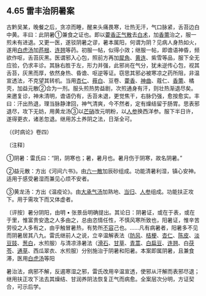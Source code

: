 ## 4.65 雷丰治阴暑案

古黔吴某，晚餐之后，贪凉而睡，醒来头痛畏寒，壮热无汗，气口脉紧，舌苔边白中黄。丰曰：此阴暑①兼食之证也。即以[藿香正气散](https://www.gmzyjc.com/read/fjx/fjx02-0.3.0.0.0.md)去[白术](https://www.gmzyjc.com/read/bc/bc17-0.1.5.0.0.md)，加[香薷](https://www.gmzyjc.com/read/bc/bc01-1.1.12.0.0.md)治之，服一煎未有进退。又更一医，遂驳阴暑之谬，暑本属阳，何谓为阴？见病人身热如火，遂用[白虎汤](https://www.gmzyjc.com/read/fjx/fjx04-0.1.0.0.0.md)加[芦根](https://www.gmzyjc.com/read/bc/bc03-0.1.4.0.0.md)、[连翘](https://www.gmzyjc.com/read/bc/bc03-0.4.2.0.0.md)等药。初服一帖，似得小效；继服一帖，即谵语神昏，频欲作呕，舌苔灰黑。医谓邪入心包，照前方再加[犀角](https://www.gmzyjc.com/read/bc/bc03-0.3.1.0.0.md)、[黄连](https://www.gmzyjc.com/read/bc/bc03-0.2.2.0.0.md)、紫雪等品，服下全无应验，仍求丰诊。其脉右胜于左，形力并强，此邪尚在气分，犹未逆传心包，视其舌苔，灰黑而厚，依然身热、昏谵、呕逆等证。窃思其邪必被寒凉之药所阻，非温宣透法，不克望其转机。当用[杏仁](https://www.gmzyjc.com/read/bc/bc16-0.3.1.0.0.md)、[薤白](https://www.gmzyjc.com/read/bc/bc11-0.0.14.0.0.md)、豆卷、[藿香](https://www.gmzyjc.com/read/bc/bc04-0.0.1.0.0.md)、[神曲](https://www.gmzyjc.com/read/bc/bc14-0.0.4.0.0.md)、蔻仁、[香薷](https://www.gmzyjc.com/read/bc/bc01-1.1.12.0.0.md)、橘壳，加益元散②合为一剂。服头煎热势益剧，次煎通身有汗，则壮热渐退尽矣。来邀复诊，神未清明，谵语仍有，舌苔未退，更觉焦干，右脉仍强，愈按愈实。丰曰：汗出热退，理当脉静津回，神气清爽，今不然者，定有燥结留于肠胃。思表邪退尽，攻下无妨，用黄龙汤③以[芒硝](https://www.gmzyjc.com/read/bc/bc02-0.1.2.0.0.md)改元明粉，以[人参](https://www.gmzyjc.com/read/bc/bc17-0.1.1.0.0.md)换西洋参。服下半日许，遂得更衣，诸恙忽退。继用苏土养阴之法，日渐全可。

（《时病论》卷四）

〔注释〕

①阴暑：雷氏曰：“阴，阴寒也；暑，暑月也。暑月伤于阴寒，故名阴暑。”

②益元散：方出《河间六书》。由[六一散](https://www.gmzyjc.com/read/fjx/fjx04-0.16.0.0.0.md)加辰砂组成。功能清暑利湿，镇心安神。适用于感受暑湿而兼见心烦不安者。

③黄龙汤：方出《温疫论》。由[大承气汤](https://www.gmzyjc.com/read/fjx/fjx03-0.1.0.0.0.md)加熟地、[当归](https://www.gmzyjc.com/read/bc/bc17-0.3.3.0.0.md)、[人参](https://www.gmzyjc.com/read/bc/bc17-0.1.1.0.0.md)组成。功能扶正攻下。用于需攻下而又体虚者。

〔评按〕暑分阴阳，由明 • 张景岳明确提出。其论日：阴暑证，或在于表，或在于里，惟富贵安逸之人多由之，总由恣情任性，不慎风寒所致也，阳暑证，惟辛苦劳役之人多有之，由乎触冒暑热，有势所[不容](https://www.gmzyjc.com/read/zjs/zjs3.1.1-3-0.1.3.3.19.md)己也。……凡有病暑者，阳暑多不见而阴暑居其八九。雷氏继前人之说，立辛温解表法（[防风](https://www.gmzyjc.com/read/bc/bc01-1.1.5.0.0.md)、[桔梗](https://www.gmzyjc.com/read/bc/bc16-0.2.2.0.0.md)、[杏仁](https://www.gmzyjc.com/read/bc/bc16-0.3.1.0.0.md)、[陈皮](https://www.gmzyjc.com/read/bc/bc11-0.0.1.0.0.md)、[淡豆豉](https://www.gmzyjc.com/read/bc/bc01-1.2.6.0.0.md)、[葱白](https://www.gmzyjc.com/read/bc/bc01-1.1.14.0.0.md)，水煎服）与清凉涤暑法（[滑石](https://www.gmzyjc.com/read/bc/bc05-0.0.7.0.0.md)、[甘草](https://www.gmzyjc.com/read/bc/bc17-0.1.8.0.0.md)、[青蒿](https://www.gmzyjc.com/read/bc/bc03-0.5.1.0.0.md)、[白扁豆](https://www.gmzyjc.com/read/bc/bc17-0.1.7.0.0.md)、[连翘](https://www.gmzyjc.com/read/bc/bc03-0.4.2.0.0.md)、白[茯苓](https://www.gmzyjc.com/read/bc/bc05-0.0.1.0.0.md)、[通草](https://www.gmzyjc.com/read/bc/bc05-0.0.9.0.0.md)、西瓜翠衣、水煎服）分别施治于阴暑和阳暑。本案即属阴暑，且兼食滞，医用[白虎汤](https://www.gmzyjc.com/read/fjx/fjx04-0.1.0.0.0.md)等阳

暑治法，病邪不解，反遏寒湿之邪，雷氏改用辛温宣透，使邪从汗解而表邪尽退；继用扶正攻下法去其燥结、甘润养阴法恢复正气而病愈。全案层次分明，方证契合，可示后学。
